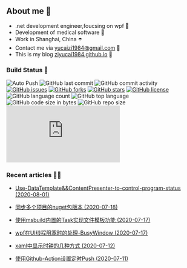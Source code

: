 ﻿## About me 🚩
- .net development engineer,foucsing on wpf 🎨
- Development of medical software 💊
- Work in Shanghai, China ☂️
- Contact me via yucaizi1984@gmail.com 📧
- This is my blog [ziyucai1984.github.io](https://ziyucai1984.github.io/) 🐌

### Build Status 🚀

![Auto Push](https://github.com/ZiYuCai1984/ZiYuCai1984/workflows/Auto%20Push/badge.svg) ![GitHub last commit](https://img.shields.io/github/last-commit/ZiYuCai1984/ZiYuCai1984) ![GitHub commit activity](https://img.shields.io/github/commit-activity/y/ZiYuCai1984/ZiYuCai1984)  [![GitHub issues](https://img.shields.io/github/issues/ZiYuCai1984/ZiYuCai1984)](https://github.com/ZiYuCai1984/ZiYuCai1984/issues) [![GitHub forks](https://img.shields.io/github/forks/ZiYuCai1984/ZiYuCai1984)](https://github.com/ZiYuCai1984/ZiYuCai1984/network) [![GitHub stars](https://img.shields.io/github/stars/ZiYuCai1984/ZiYuCai1984)](https://github.com/ZiYuCai1984/ZiYuCai1984/stargazers) [![GitHub license](https://img.shields.io/github/license/ZiYuCai1984/ZiYuCai1984)](https://github.com/ZiYuCai1984/ZiYuCai1984)  ![GitHub language count](https://img.shields.io/github/languages/count/ZiYuCai1984/ZiYuCai1984) ![GitHub top language](https://img.shields.io/github/languages/top/ZiYuCai1984/ZiYuCai1984) ![GitHub code size in bytes](https://img.shields.io/github/languages/code-size/ZiYuCai1984/ZiYuCai1984) ![GitHub repo size](https://img.shields.io/github/repo-size/ZiYuCai1984/ZiYuCai1984) ![GitHub file size in bytes](https://img.shields.io/github/size/ZiYuCai1984/ZiYuCai1984/README.md)

### Recent articles ✍🏽

- [Use-DataTemplate&&ContentPresenter-to-control-program-status (2020-08-01)](https://ziyucai1984.github.io/2020/08/01/Use-DataTemplate&&ContentPresenter-to-control-program-status)

- [同步多个项目的nuget包版本 (2020-07-18)](https://ziyucai1984.github.io/2020/07/18/同步多个项目的nuget包版本)

- [使用msbuild内置的Task实现文件模板功能 (2020-07-17)](https://ziyucai1984.github.io/2020/07/17/使用msbuild内置的Task实现文件模板功能)

- [wpf在UI线程阻塞时的处理-BusyWindow (2020-07-17)](https://ziyucai1984.github.io/2020/07/17/wpf在UI线程阻塞时的处理-BusyWindow)

- [xaml中显示时钟的几种方式 (2020-07-12)](https://ziyucai1984.github.io/2020/07/12/xaml中显示时钟的几种方式)

- [使用Github-Action设置定时Push (2020-07-11)](https://ziyucai1984.github.io/2020/07/11/使用Github-Action设置定时Push)



